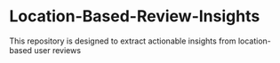 # Location-Based-Review-Insights
This repository is designed to extract actionable insights from location-based user reviews
